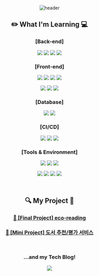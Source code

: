 <div align=center>
  
![header](https://capsule-render.vercel.app/api?type=waving&color=auto&height=220&section=header&fontSize=40&animation=twinkling&text=Welcome!%20Im%20Yubin😊)

<h2>✏️ What I'm Learning 💻</h2>

<h3>[Back-end]</h3>

<p>
    <img src="https://img.shields.io/badge/java-%23ED8B00.svg?style=for-the-badge&logo=openjdk&logoColor=white"> 
    <img src="https://img.shields.io/badge/spring%20boot-6DB33F?style=for-the-badge&logo=springboot&logoColor=white">
    <img src="https://img.shields.io/badge/JPA-005F0F?style=for-the-badge&logo=jpa&logoColor=white">
    <img src="https://img.shields.io/badge/Apache Tomcat-F8DC75?style=for-the-badge&logo=apachetomcat&logoColor=black"/>
</p>

<h3>[Front-end]</h3>

<p>
    <img src="https://img.shields.io/badge/javascript-F7DF1E?style=for-the-badge&logo=javascript&logoColor=black">
    <img src="https://img.shields.io/badge/Typescript-3178C6?style=for-the-badge&logo=Typescript&logoColor=white"/>
    <img src="https://img.shields.io/badge/react-61DAFB?style=for-the-badge&logo=react&logoColor=black">
    <img src="https://img.shields.io/badge/Thymeleaf-%23005C0F.svg?style=for-the-badge&logo=Thymeleaf&logoColor=white">
</p>

<p>
    <img src="https://img.shields.io/badge/html5-E34F26?style=for-the-badge&logo=html5&logoColor=white"> 
    <img src="https://img.shields.io/badge/css-1572B6?style=for-the-badge&logo=css3&logoColor=white"> 
    <img src="https://img.shields.io/badge/bootstrap-7952B3?style=for-the-badge&logo=bootstrap&logoColor=white">
</p>

<h3>[Database]</h3>

<p>
    <img src="https://img.shields.io/badge/MySQL-4479A1?style=for-the-badge&logo=MySQL&logoColor=white"/>
    <img src="https://img.shields.io/badge/oracle-F80000?style=for-the-badge&logo=oracle&logoColor=white">
</p>

<h3>[CI/CD]</h3>

<p>
    <img src="https://img.shields.io/badge/Docker-2496ED?style=for-the-badge&logo=docker&logoColor=white">
    <img src="https://img.shields.io/badge/amazonaws-232F3E?style=for-the-badge&logo=amazonaws&logoColor=white">
    <img src="https://img.shields.io/badge/GitHub%20Actions-2088FF?style=for-the-badge&logo=githubactions&logoColor=white">
</p>

<h3>[Tools & Environment]</h3>

<p>
    <img src="https://img.shields.io/badge/IntelliJ%20IDEA-CB5B8D?style=for-the-badge&logo=intellijidea&logoColor=white"/>
    <img src="https://img.shields.io/badge/Eclipse-2C2255?style=for-the-badge&logo=eclipse&logoColor=white"/>
    <img src="https://img.shields.io/badge/Visual_Studio_Code-0078D4?style=for-the-badge&logo=visual%20studio%20code&logoColor=white"/>
</p>

<p>
    <img src="https://img.shields.io/badge/Git-F05032?style=for-the-badge&logo=git&logoColor=white"/>
    <img src="https://img.shields.io/badge/GitHub-181717?style=for-the-badge&logo=GitHub&logoColor=white"/>
    <img src="https://img.shields.io/badge/Postman-FF6C37?style=for-the-badge&logo=postman&logoColor=white"/>
    <img src="https://img.shields.io/badge/Figma-F24E1E?style=for-the-badge&logo=figma&logoColor=white"/>
</p>

<br/>

<h2>🔍 My Project 🎯</h2>

### [📗 [Final Project] eco-reading](https://www.notion.so/Final-Project-eco-reading-c3d9d4fcab8d43eea17c57c1c9b6324d?pvs=4)

### [📙 [Mini Project] 도서 추천/평가 서비스](https://unleashed-fire-109.notion.site/SeSAC-Mini-Project-9fe2da8dabc7445e8c97addc627300aa?pvs=4)

<br/>

<h3>...and my Tech Blog! </h3>

<a href="https://imbay.tistory.com/"><img src="https://img.shields.io/badge/Tistory-FF6347?style=for-the-badge&logo=Tistory&logoColor=white"/></a>

</div>

